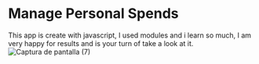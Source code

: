 # Manage Personal Spends
This app is create with javascript, I used modules and i learn so much, I am very happy for results and is your turn of take a look at it.
![Captura de pantalla (7)](https://user-images.githubusercontent.com/73729459/113965635-63ac1080-97f3-11eb-9e1f-5eec08c5b33c.png)
